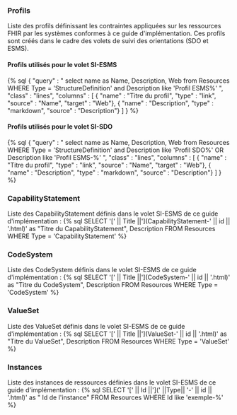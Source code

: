 
### Profils

Liste des profils définissant les contraintes appliquées sur les ressources FHIR par les systèmes conformes à ce guide d'implémentation. Ces profils sont créés dans le cadre des volets de suivi des orientations (SDO et ESMS).

#### Profils utilisés pour le volet SI-ESMS

<!-- {% sql SELECT '[' || Name ||'](StructureDefinition-' || id || '.html)' as "Titre du profil", Description FROM Resources WHERE Type = 'StructureDefinition' and Description like 'Profil ESMS%' %} -->

{% sql {
    "query" : " select name as Name, Description, Web from Resources WHERE Type = 'StructureDefinition' and Description like 'Profil ESMS%' ",
    "class" : "lines",
    "columns" : [
        { "name" : "Titre du profil", "type" : "link", "source" : "Name", "target" : "Web"},
        { "name" : "Description", "type" : "markdown", "source" : "Description"}
    ]
} %}

#### Profils utilisés pour le volet SI-SDO

<!-- {% sql SELECT '[' || Name ||'](StructureDefinition-' || id || '.html)' as "Titre du profil", Description FROM Resources WHERE Type = 'StructureDefinition' and Description like "Profil SDO%" OR Description like "Profil ESMS-%" %} -->

{% sql {
    "query" : " select name as Name, Description, Web from Resources WHERE Type = 'StructureDefinition' and Description like 'Profil SDO%' OR Description like 'Profil ESMS-%' ",
    "class" : "lines",
    "columns" : [
        { "name" : "Titre du profil", "type" : "link", "source" : "Name", "target" : "Web"},
        { "name" : "Description", "type" : "markdown", "source" : "Description"}
    ]
} %}

### CapabilityStatement

Liste des CapabilityStatement définis dans le volet SI-ESMS de ce guide d'implémentation :
{% sql SELECT '[' || Title ||'](CapabilityStatement-' || id || '.html)' as "Titre du CapabilityStatement", Description FROM Resources WHERE Type = 'CapabilityStatement' %}


### CodeSystem

Liste des CodeSystem définis dans le volet SI-ESMS de ce guide d'implémentation :
{% sql SELECT '[' || Title ||'](CodeSystem-' || id || '.html)' as "Titre du CodeSystem", Description FROM Resources WHERE Type = 'CodeSystem' %}

### ValueSet

Liste des ValueSet définis dans le volet SI-ESMS de ce guide d'implémentation :
{% sql SELECT '[' || Title ||'](ValueSet-' || id || '.html)' as "Titre du ValueSet", Description FROM Resources WHERE Type = 'ValueSet' %}

### Instances

Liste des instances de ressources définies dans le volet SI-ESMS de ce guide d'implémentation :
{% sql SELECT '[' || Id ||'](' ||Type|| '-' || id || '.html)' as " Id de l'instance" FROM Resources WHERE Id like 'exemple-%' %}